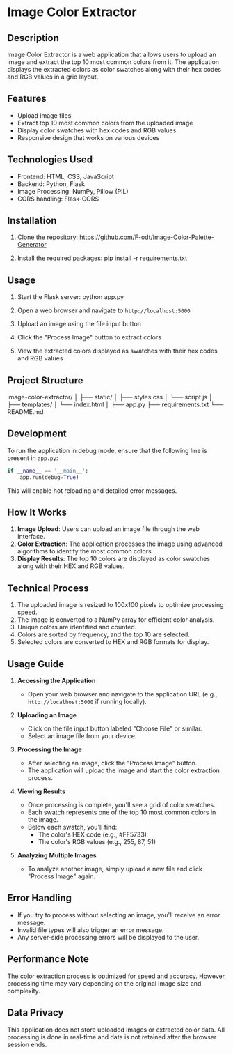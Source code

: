 # Image Color Extractor

## Description
Image Color Extractor is a web application that allows users to upload an image and extract the top 10 most common colors from it. The application displays the extracted colors as color swatches along with their hex codes and RGB values in a grid layout.

## Features
- Upload image files
- Extract top 10 most common colors from the uploaded image
- Display color swatches with hex codes and RGB values
- Responsive design that works on various devices

## Technologies Used
- Frontend: HTML, CSS, JavaScript
- Backend: Python, Flask
- Image Processing: NumPy, Pillow (PIL)
- CORS handling: Flask-CORS

## Installation

1. Clone the repository: https://github.com/F-odt/Image-Color-Palette-Generator

2. Install the required packages: pip install -r requirements.txt

## Usage

1. Start the Flask server: python app.py
2. Open a web browser and navigate to `http://localhost:5000`

3. Upload an image using the file input button

4. Click the "Process Image" button to extract colors

5. View the extracted colors displayed as swatches with their hex codes and RGB values

## Project Structure
image-color-extractor/
│
├── static/
│   ├── styles.css
│   └── script.js
│
├── templates/
│   └── index.html
│
├── app.py
├── requirements.txt
└── README.md

## Development

To run the application in debug mode, ensure that the following line is present in `app.py`:

```python
if __name__ == '__main__':
    app.run(debug=True)
```
This will enable hot reloading and detailed error messages.

## How It Works
1. **Image Upload**: Users can upload an image file through the web interface.
2. **Color Extraction**: The application processes the image using advanced algorithms to identify the most common colors.
3. **Display Results**: The top 10 colors are displayed as color swatches along with their HEX and RGB values.

## Technical Process
1. The uploaded image is resized to 100x100 pixels to optimize processing speed.
2. The image is converted to a NumPy array for efficient color analysis.
3. Unique colors are identified and counted.
4. Colors are sorted by frequency, and the top 10 are selected.
5. Selected colors are converted to HEX and RGB formats for display.

## Usage Guide

1. **Accessing the Application**
   - Open your web browser and navigate to the application URL (e.g., `http://localhost:5000` if running locally).

2. **Uploading an Image**
   - Click on the file input button labeled "Choose File" or similar.
   - Select an image file from your device.

3. **Processing the Image**
   - After selecting an image, click the "Process Image" button.
   - The application will upload the image and start the color extraction process.

4. **Viewing Results**
   - Once processing is complete, you'll see a grid of color swatches.
   - Each swatch represents one of the top 10 most common colors in the image.
   - Below each swatch, you'll find:
     - The color's HEX code (e.g., #FF5733)
     - The color's RGB values (e.g., 255, 87, 51)

5. **Analyzing Multiple Images**
   - To analyze another image, simply upload a new file and click "Process Image" again.

## Error Handling
- If you try to process without selecting an image, you'll receive an error message.
- Invalid file types will also trigger an error message.
- Any server-side processing errors will be displayed to the user.

## Performance Note
The color extraction process is optimized for speed and accuracy. However, processing time may vary depending on the original image size and complexity.

## Data Privacy
This application does not store uploaded images or extracted color data. All processing is done in real-time and data is not retained after the browser session ends.